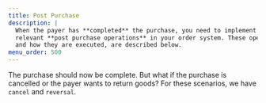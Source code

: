 ```yaml
---
title: Post Purchase
description: |
  When the payer has **completed** the purchase, you need to implement the
  relevant **post purchase operations** in your order system. These operations,
  and how they are executed, are described below.
menu_order: 500
---
```


The purchase should now be complete. But what if the purchase is cancelled or
the payer wants to return goods? For these scenarios, we have `cancel` and
`reversal`.
